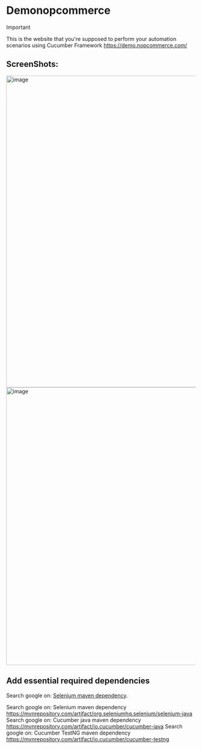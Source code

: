 # Demonopcommerce 

> [!IMPORTANT]
> This is the website that you're supposed to perform your automation scenarios using Cucumber Framework 
> https://demo.nopcommerce.com/ 

## ScreenShots:
<img width="827" alt="image" src="https://github.com/NouranAhmedk/FinalTestingProject/assets/105202599/81aa3098-f1f4-407b-a865-0b10bd20f538">
<img width="737" alt="image" src="https://github.com/NouranAhmedk/FinalTestingProject/assets/105202599/af2711ce-6f8f-4f3a-95eb-5cbe125a7840">

## Add essential required dependencies

Search google on: [Selenium maven dependency](https://mvnrepository.com/artifact/org.seleniumhq.selenium/selenium-java).

Search google on: Selenium maven dependency
   https://mvnrepository.com/artifact/org.seleniumhq.selenium/selenium-java
Search google on: Cucumber java maven dependency
https://mvnrepository.com/artifact/io.cucumber/cucumber-java
Search google on: Cucumber TestNG maven dependency
https://mvnrepository.com/artifact/io.cucumber/cucumber-testng





